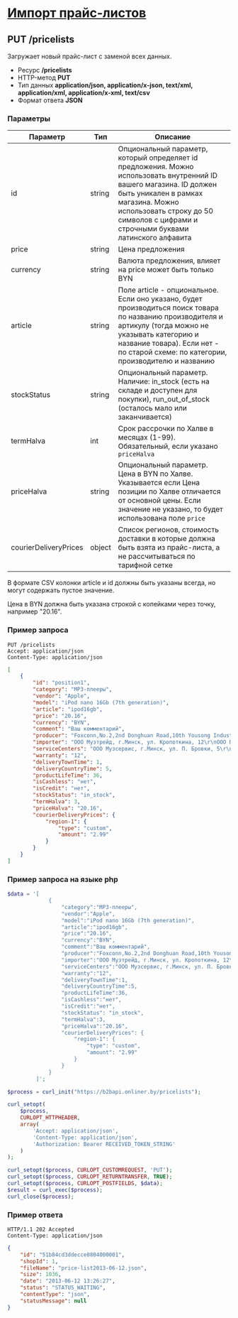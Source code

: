 # [Импорт прайс-листов](info.md)

## PUT /pricelists

Загружает новый прайс-лист с заменой всех данных.

- Ресурс **/pricelists**
- HTTP-метод **PUT**
- Тип данных **application/json, application/x-json, text/xml, application/xml, application/x-xml, text/csv**
- Формат ответа **JSON**

### Параметры

|Параметр|Тип|Описание|
|---|---|---|
|id|string|Опциональный параметр, который определяет id предложения. Можно использовать внутренний ID вашего магазина. ID должен быть уникален в рамках магазина. Можно использовать строку до 50 символов с цифрами и строчными буквами латинского алфавита|
|price|string|Цена предложения|
|currency|string|Валюта предложения, влияет на price может быть только BYN|
|article|string|Полe article - опциональное. Если оно указано, будет производиться поиск товара по названию производителя и артикулу (тогда можно не указывать категорию и название товара). Если нет - по старой схеме: по категории, производителю и названию|овара|
|stockStatus|string|Опциональный параметр. Наличие: in_stock (есть на складе и доступен для покупки), run_out_of_stock (осталось мало или заканчивается)|
|termHalva|int|Срок рассрочки по Халве в месяцах (1-99). Обязательный, если указано `priceHalva`|
|priceHalva|string|Опциональный параметр. Цена в BYN по Халве. Указывается если Цена позиции по Халве отличается от основной цены. Если значение не указано, то будет использована поле `price`|
|courierDeliveryPrices|object|Список регионов, стоимость доставки в которые должна быть взята из прайс-листа, а не рассчитываться по тарифной сетке|

В формате CSV колонки article и id должны быть указаны всегда, но могут содержать пустое значение.

Цена в BYN должна быть указана строкой с копейками через точку, например "20.16".

### Пример запроса

```http
PUT /pricelists
Accept: application/json
Content-Type: application/json
```
```json
[
    {
        "id": "position1",
        "category": "MP3-плееры",
        "vendor": "Apple",
        "model": "iPod nano 16Gb (7th generation)",
        "article": "ipod16gb",
        "price": "20.16",
        "currency": "BYN",
        "comment": "Ваш комментарий",
        "producer": "Foxconn,No.2,2nd Donghuan Road,10th Yousong Industrial District,Longhua,Baoan,Shenzhen City,Guangdong Province,China",
        "importer": "ООО Музтрейд, г.Минск, ул. Кропоткина, 12\r\nООО Плеерсервис, г.Гомель, ул. Платонова, 16",
        "serviceCenters": "ООО Музсервис, г.Минск, ул. П. Бровки, 5\r\nООО Плеерсервис, г.Гомель, ул. Платонова, 16",
        "warranty": "12",
        "deliveryTownTime": 1,
        "deliveryCountryTime": 5,
        "productLifeTime": 36,
        "isCashless": "нет",
        "isCredit": "нет",
        "stockStatus": "in_stock",
        "termHalva": 3,
        "priceHalva": "20.16",
        "courierDeliveryPrices": {
            "region-1": {
                "type": "custom",
                "amount": "2.99"
            }
        }
    }
]
```

### Пример запроса на языке php

```php
$data = '[
             {
                 "category":"MP3-плееры",
                 "vendor":"Apple",
                 "model":"iPod nano 16Gb (7th generation)",
                 "article":"ipod16gb",
                 "price":"20.16",
                 "currency":"BYN",
                 "comment":"Ваш комментарий",
                 "producer":"Foxconn,No.2,2nd Donghuan Road,10th Yousong Industrial District,Longhua,Baoan,Shenzhen City,Guangdong Province,China",
                 "importer":"ООО Музтрейд, г.Минск, ул. Кропоткина, 12\r\nООО Плеерсервис, г.Гомель, ул. Платонова, 16",
                 "serviceCenters":"ООО Музсервис, г.Минск, ул. П. Бровки, 5\r\nООО Плеерсервис, г.Гомель, ул. Платонова, 16",
                 "warranty":"12",
                 "deliveryTownTime":1,
                 "deliveryCountryTime":5,
                 "productLifeTime":36,
                 "isCashless":"нет",
                 "isCredit":"нет",
                 "stockStatus": "in_stock",
                 "termHalva":3,
                 "priceHalva":"20.16",
                 "courierDeliveryPrices": {
                     "region-1": {
                         "type": "custom",
                         "amount": "2.99"
                     }
                 }
             }
         ]';

$process = curl_init("https://b2bapi.onliner.by/pricelists");

curl_setopt(
    $process, 
    CURLOPT_HTTPHEADER, 
    array(
        'Accept: application/json', 
        'Content-Type: application/json', 
        'Authorization: Bearer RECEIVED_TOKEN_STRING'
    )
);

curl_setopt($process, CURLOPT_CUSTOMREQUEST, 'PUT');
curl_setopt($process, CURLOPT_RETURNTRANSFER, TRUE);
curl_setopt($process, CURLOPT_POSTFIELDS, $data);
$result = curl_exec($process);
curl_close($process);
```

### Пример ответа

```http
HTTP/1.1 202 Accepted
Content-Type: application/json
```
```json
{
    "id": "51b84cd3ddecce0804000001",
    "shopId": 1,
    "fileName": "price-list2013-06-12.json",
    "size": 1036,
    "date": "2013-06-12 13:26:27",
    "status": "STATUS_WAITING",
    "contentType": "json",
    "statusMessage": null
}
```
